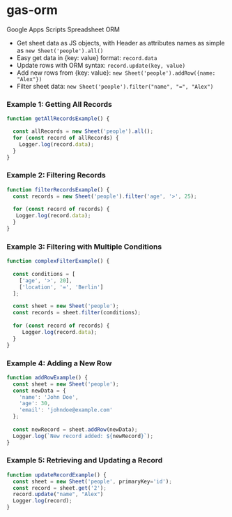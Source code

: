 # gas-orm

Google Apps Scripts Spreadsheet ORM 

- Get sheet data as JS objects, with Header as attributes names as simple as `new Sheet('people').all()`
- Easy get data in {key: value} format: `record.data`
- Update rows with ORM syntax: `record.update(key, value)`
- Add new rows from {key: value}: `new Sheet('people').addRow({name: "Alex"})`
- Filter sheet data: `new Sheet('people').filter("name", "=", "Alex")`

### Example 1: Getting All Records

```javascript
function getAllRecordsExample() {

  const allRecords = new Sheet('people').all();
  for (const record of allRecords) {
    Logger.log(record.data);
  }
}
```

### Example 2: Filtering Records

```javascript
function filterRecordsExample() {
  const records = new Sheet('people').filter('age', '>', 25); 
  
  for (const record of records) {
   Logger.log(record.data);
  }
}
```

### Example 3: Filtering with Multiple Conditions

```javascript
function complexFilterExample() {
  
  const conditions = [
    ['age', '>', 20],
    ['location', '=', 'Berlin']
  ];

  const sheet = new Sheet('people');
  const records = sheet.filter(conditions);
  
  for (const record of records) {
     Logger.log(record.data);
  }
}
```

### Example 4: Adding a New Row

```javascript
function addRowExample() {
  const sheet = new Sheet('people');
  const newData = {
    'name': 'John Doe',
    'age': 30,
    'email': 'johndoe@example.com'
  };
  
  const newRecord = sheet.addRow(newData);
  Logger.log(`New record added: ${newRecord}`);
}
```


### Example 5: Retrieving and Updating a Record

```javascript
function updateRecordExample() {
  const sheet = new Sheet('people', primaryKey='id'); 
  const record = sheet.get('2');
  record.update("name", "Alex")
  Logger.log(record);
}
```





